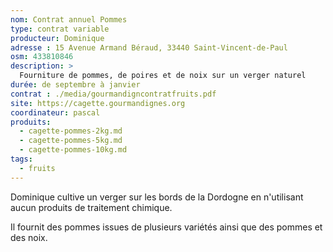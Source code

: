 ```yaml
---
nom: Contrat annuel Pommes
type: contrat variable
producteur: Dominique
adresse : 15 Avenue Armand Béraud, 33440 Saint-Vincent-de-Paul
osm: 433810846
description: >
  Fourniture de pommes, de poires et de noix sur un verger naturel
durée: de septembre à janvier
contrat : ./media/gourmandigncontratfruits.pdf
site: https://cagette.gourmandignes.org
coordinateur: pascal
produits:
  - cagette-pommes-2kg.md
  - cagette-pommes-5kg.md
  - cagette-pommes-10kg.md
tags:
  - fruits
---
```


Dominique cultive un verger sur les bords de la Dordogne en n'utilisant aucun produits de traitement chimique.

Il fournit des pommes issues de plusieurs variétés ainsi que des pommes et des noix.
